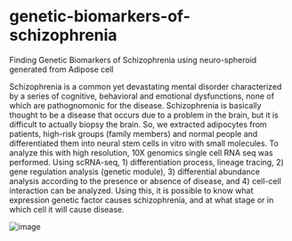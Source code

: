 # genetic-biomarkers-of-schizophrenia
Finding Genetic Biomarkers of Schizophrenia using neuro-spheroid generated from Adipose cell 

Schizophrenia is a common yet devastating mental disorder characterized by a series of cognitive, behavioral and emotional dysfunctions, none of which are pathognomonic for the disease.
Schizophrenia is basically thought to be a disease that occurs due to a problem in the brain, but it is difficult to actually biopsy the brain. So, we extracted adipocytes from patients, high-risk groups (family members) and normal people and differentiated them into neural stem cells in vitro with small molecules. To analyze this with high resolution, 10X genomics single cell RNA seq was performed. Using scRNA-seq, 1) differentiation process, lineage tracing, 2) gene regulation analysis (genetic module), 3) differential abundance analysis according to the presence or absence of disease, and 4) cell-cell interaction can be analyzed. Using this, it is possible to know what expression genetic factor causes schizophrenia, and at what stage or in which cell it will cause disease.


![image](https://user-images.githubusercontent.com/68099699/185582954-61d368d1-5276-4ff8-8ac6-81b8d32193e8.png)

